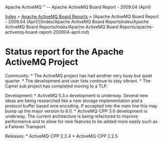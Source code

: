Apache ActiveMQ ™ -- Apache ActiveMQ Board Report - 2009.04 (April) 

[Index](index.html) > [Apache ActiveMQ Board Reports](apache-activemq-Developers/board-reports.md) > [Apache ActiveMQ Board Report - 2009.04 (April)](Index/Apache ActiveMQ Board ReportsIndex/Apache ActiveMQ Board Reports/Index/Apache ActiveMQ Board Reports/apache-activemq-board-report-200904-april.md)


Status report for the Apache ActiveMQ Project
=============================================

Community:
 \* The ActiveMQ project has had another very busy but quiet quarter.
 \* The development and user lists continue to stay vibrant.
 \* The Camel sub project has completed moving to a TLP.

Development:
 \* ActiveMQ 5.3.x development is underway.  Several new ideas are being researched like a new storage implementation 
   and a protocol buffer based wire encoding.  If accepted into the main line this may bump up the major version to
   6.0.
 \* ActiveMQ-CPP 3.0 development is underway.  The current architecture is being refactored to improve performance and
   to allow for new features to be added more easily such as a Failover Transport.

Releases:
 \* ActiveMQ-CPP 2.2.4
 \* ActiveMQ-CPP 2.2.5

